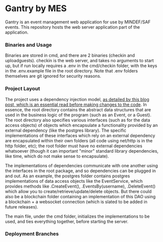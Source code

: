 # Gantry by MES

Gantry is an event management web application for use by MINDEF/SAF events. This repository hosts the web server application 
part of the application.

### Binaries and Usage

Binaries are stored in cmd, and there are 2 binaries (checkin and uploadguests). checkin is the web server, and takes no arguments to
start up, but if run locally requires a .env in the cmd/checkin folder, with the keys in the .env.example file in the root directory.
Note that .env folders themselves are git ignored for security reasons.

### Project Layout

The project uses a dependency injection model, 
[as detailed by this blog post, which is an essential read before making changes to the code](https://medium.com/@benbjohnson/standard-package-layout-7cdbc8391fc1). 
In essence, the root directory contains the abstract data structures that are used in the business logic of the program (such as an Event,
or a Guest). The root directory also specifies various interfaces (such as for the data access objects) of objects which encapsulate a 
functionality provided by an external dependency (like the postgres library). The specific implementations of these interfaces which rely
on an external dependency are encapsulated within their own folders (all code using net/http is in the http folder, etc); the root folder
must have no external dependencies whatsoever (though it can important "minor" standard library dependencies, like time, which do not
make sense to encapsulate).

The implementations of dependencies communicate with one another using the interfaces in the root package, and so dependencies can be
plugged in and out. As an example, the postgres folder contains postgres implementations of data access objects like the EventService,
which provides methods like .CreateEvent(), .EventsBy(username), .DeleteEvent() which allow you to create/retrieve/update/delete objects.
But there could also be a blockchain folder containing an implementation of this DAO using a blockchain + a websocket connection (which is
slated to be added in future releases).

The main file, under the cmd folder, initializes the implementations to be used, and ties everything together, before starting the server.

### Deployment Branches
